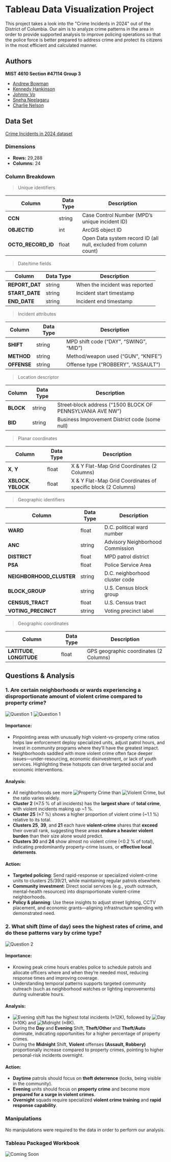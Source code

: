 # Tableau Data Visualization Project
This project takes a look into the "Crime Incidents in 2024" out of the District of Columbia. Our aim is to analyze crime patterns in the area in order to provide supported analysis to improve policing operations so that the police force is better prepared to address crime and protect its citizens in the most efficient and calculated manner.

## Authors
**MIST 4610 Section #47114 Group 3**
- [Andrew Bowman](https://www.github.com/andrewbowmn)
- [Kennedy Hankinson](https://www.github.com/kennedyhankinson)
- [Johnny Vo](https://www.github.com/jvjohnny99)
- [Sneha Neelagaru](https://www.github.com/sneelagaru03)
- [Charlie Nelson](https://www.github.com/ugarcn63826)

## Data Set

[Crime Incidents in 2024 dataset](https://catalog.data.gov/dataset/crime-incidents-in-2024)

### Dimensions
- **Rows:** 29,288  
- **Columns:** 24  

### Column Breakdown

>Unique identifiers

| Column             | Data Type | Description                                    |
|--------------------|-----------|------------------------------------------------|
| **CCN**            | string    | Case Control Number (MPD’s unique incident ID) |
| **OBJECTID**       | int     | ArcGIS object ID                               |
| **OCTO_RECORD_ID** | float   | Open Data system record ID (all null, excluded from column count)          |



>Date/time fields

| Column         | Data Type | Description                                             |
|----------------|-----------|---------------------------------------------------------|
| **REPORT_DAT** | string    | When the incident was reported             |
| **START_DATE** | string    | Incident start timestamp           |
| **END_DATE**   | string    | Incident end timestamp             |


>Incident attributes

| Column    | Data Type | Description                                  |
|-----------|-----------|----------------------------------------------|
| **SHIFT**   | string    | MPD shift code (“DAY”, “SWING”, “MID”) |
| **METHOD**  | string    | Method/weapon used (“GUN”, “KNIFE”)    |
| **OFFENSE** | string    | Offense type (“ROBBERY”, “ASSAULT”)    |



>Location descriptor

| Column     | Data Type | Description                                                        |
|------------|-----------|--------------------------------------------------------------------|
| **BLOCK**  | string    | Street‐block address (“1500 BLOCK OF PENNSYLVANIA AVE NW”)     |
| **BID**    | string    | Business Improvement District code (some null)                  |



>Planar coordinates

| Column                | Data Type | Description                                           |
|-----------------------|-----------|-------------------------------------------------------|
| **X**, **Y**          | float  | X & Y Flat-Map Grid Coordinates (2 Columns)                  |
| **XBLOCK**, **YBLOCK**| float   | X & Y Flat-Map Grid Coordinates of specific block (2 Columns)|


>Geographic identifiers

| Column                    | Data Type | Description                              |
|---------------------------|-----------|------------------------------------------|
| **WARD**                  | float   | D.C. political ward number               |
| **ANC**                   | string    | Advisory Neighborhood Commission         |
| **DISTRICT**              | float   | MPD patrol district                      |
| **PSA**                   | float   | Police Service Area                      |
| **NEIGHBORHOOD_CLUSTER**  | string    | D.C. neighborhood cluster code           |
| **BLOCK_GROUP**           | string    | U.S. Census block group                  |
| **CENSUS_TRACT**          | float   | U.S. Census tract                        |
| **VOTING_PRECINCT**       | string    | Voting precinct label                    |


>Geographic coordinates

| Column                      | Data Type | Description                    |
|-----------------------------|-----------|--------------------------------|
| **LATITUDE**, **LONGITUDE** | float   | GPS geographic coordinates (2 Columns)  |

## Questions & Analysis
### 1. Are certain neighborhoods or wards experiencing a disproportionate amount of violent crime compared to property crime?
![Question 1](./Question1.png)
![Question 1](./Question1b.png)
#### Importance:
- Pinpointing areas with unusually high violent-vs-property crime ratios helps law enforcement deploy specialized units, adjust patrol hours, and invest in community programs where they’ll have the greatest impact.
- Neighborhoods saddled with more violent crime often face deeper issues—under-resourcing, economic disinvestment, or lack of youth services. Highlighting these hotspots can drive targeted social and economic interventions.

#### Analysis:
- All neighborhoods see more ![Property Crime](https://img.shields.io/badge/Property%20Crime-blue?style=flat-square) than ![Violent Crime](https://img.shields.io/badge/Violent%20Crime-orange?style=flat-square), but the ratio varies widely.
- **Cluster 2** (≈7.5 % of all incidents) has the **largest share** of **total crime**, with violent incidents making up ~1 %.
- **Cluster 25** (≈7 %) shows a higher proportion of violent crime (~1.1 %) relative to its total.
- **Clusters 25**, **39**, and **21** each have **violent-crime** shares that **exceed** their overall rank, suggesting these areas **endure a heavier violent burden** than their size alone would predict.
- **Clusters 30** and **24** show almost no violent crime (<0.2 % of total), indicating predominantly property-crime issues, or **effective local deterrents**.

#### Action:
- **Targeted policing**: Send rapid-response or specialized violent-crime units to clusters 25/39/21, while maintaining regular patrols elsewhere.
- **Community investment**: Direct social services (e.g., youth outreach, mental-health resources) into disproportionate violent-crime neighborhoods.
- **Policy & planning**: Use these insights to adjust street lighting, CCTV placement, and economic grants—aligning infrastructure spending with demonstrated need.


### 2. What shift (time of day) sees the highest rates of crime, and do these patterns vary by crime type?
![Question 2](./Question2b.png)
#### Importance:
- Knowing peak crime hours enables police to schedule patrols and allocate officers where and when they’re needed most, reducing response times and improving coverage.
- Understanding temporal patterns supports targeted community outreach (such as neighborhood watches or lighting improvements) during vulnerable hours.

#### Analysis:
- ![Evening](https://img.shields.io/badge/Evening-orange?style=flat-square) shift has the highest total incidents (≈12K), followed by ![Day](https://img.shields.io/badge/Day-blue?style=flat-square) (≈10K) and ![Midnight](https://img.shields.io/badge/Midnight-red?style=flat-square) (≈8K).
- During the **Day** and **Evening** Shift, **Theft/Other** and **Theft/Auto** dominate, indicating opportunities for a higher percentage of property crimes.
- During the **Midnight** Shift, **Violent** offenses **(Assault, Robbery)** proportionally increase compared to property crimes, pointing to higher personal-risk incidents overnight.

#### Action:
- **Daytime** patrols should focus on **theft deterrence** (locks, being visible in the community).
- **Evening** units should focus on **property crime** and become more **prepared for a surge in violent crimes**.
- **Overnight** squads require specialized **violent crime training** and **rapid response capability**.

### Manipulations
No manipulations were required to the data in order to perform our analysis. 

### Tableau Packaged Workbook
![Coming Soon](https://img.shields.io/badge/Coming%20Soon-yellow?style=flat-square)

